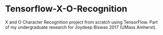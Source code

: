 # Tensorflow-X-O-Recognition
X and O Character Recognition project from scratch using TensorFlow. Part of my undergraduate research for Joydeep Biswas 2017 (UMass Amherst).
